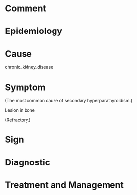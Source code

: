 # Comment

# Epidemiology

# Cause

chronic_kidney_disease

# Symptom

(The most common cause of secondary hyperparathyroidism.)

Lesion in bone

(Refractory.)

# Sign

# Diagnostic

# Treatment and Management
